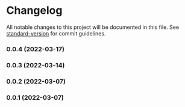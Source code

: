 # Changelog

All notable changes to this project will be documented in this file. See [standard-version](https://github.com/conventional-changelog/standard-version) for commit guidelines.

### 0.0.4 (2022-03-17)

### 0.0.3 (2022-03-14)

### 0.0.2 (2022-03-07)

### 0.0.1 (2022-03-07)
